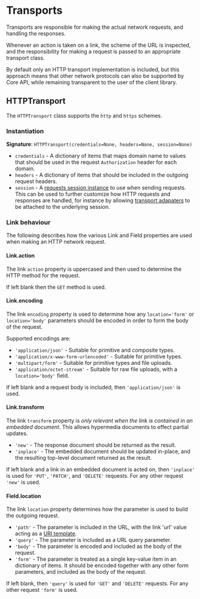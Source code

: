 # Transports

Transports are responsible for making the actual network requests, and handling
the responses.

Whenever an action is taken on a link, the scheme of the URL is inspected, and
the responsibility for making a request is passed to an appropriate transport class.

By default only an HTTP transport implementation is included, but this approach means
that other network protocols can also be supported by Core API, while remaining
transparent to the user of the client library.

## HTTPTransport

The `HTTPTransport` class supports the `http` and `https` schemes.

### Instantiation

**Signature**: `HTTPTransport(credentials=None, headers=None, session=None)`

* `credentials` - A dictionary of items that maps domain name to values that should be used in the request `Authorization` header for each domain.
* `headers` - A dictionary of items that should be included in the outgoing request headers.
* `session` - A [requests session instance][sessions] to use when sending requests. This can be used to further customize how HTTP requests and responses are handled, for instance by allowing [transport adapaters][transport-adapters] to be attached to the underlying session.

### Link behaviour

The following describes how the various Link and Field properties are used when
making an HTTP network request.

#### Link.action

The link `action` property is uppercased and then used to determine the HTTP
method for the request.

If left blank then the `GET` method is used.

#### Link.encoding

The link `encoding` property is used to determine how any `location='form'` or
`location='body'` parameters should be encoded in order to form the body of
the request.

Supported encodings are:

* `'application/json'` - Suitable for primitive and composite types.
* `'application/x-www-form-urlencoded'` - Suitable for primitive types.
* `'multipart/form'` - Suitable for primitive types and file uploads.
* `'application/octet-stream'` - Suitable for raw file uploads, with a `location='body'` field.

If left blank and a request body is included, then `'application/json'` is used.

#### Link.transform

The link `transform` property is *only relevant when the link is contained in an
embedded document*. This allows hypermedia documents to effect partial updates.

* `'new'` - The response document should be returned as the result.
* `'inplace'` - The embedded document should be updated in-place, and the resulting
              top-level document returned as the result.

If left blank and a link in an embedded document is acted on, then `'inplace'` is used for `'PUT'`, `'PATCH'`, and `'DELETE'` requests. For any other request `'new'` is used.

#### Field.location

The link `location` property determines how the parameter is used to build the outgoing request.

* `'path'` - The parameter is included in the URL, with the link
             'url' value acting as a [URI template][uri-template].
* `'query'` - The parameter is included as a URL query parameter.
* `'body'` - The parameter is encoded and included as the body of the request.
* `'form'` - The parameter is treated as a single key-value item in an
             dictionary of items. It should be encoded together with any other form
             parameters, and included as the body of the request.

If left blank, then `'query'` is used for `'GET'` and `'DELETE'` requests. For any other request `'form'` is used.

[sessions]: http://docs.python-requests.org/en/master/user/advanced/#session-objects
[transport-adapters]: http://docs.python-requests.org/en/master/user/advanced/#transport-adapters
[uri-template]: https://tools.ietf.org/html/rfc6570
